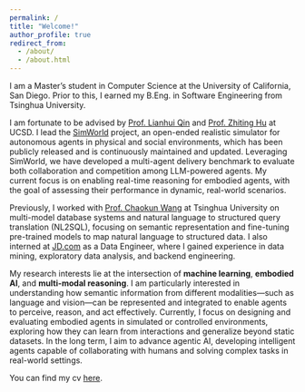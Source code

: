 ```yaml
---
permalink: /
title: "Welcome!"
author_profile: true
redirect_from: 
  - /about/
  - /about.html
---
```


I am a Master’s student in Computer Science at the University of California, San Diego. Prior to this, I earned my B.Eng. in Software Engineering from Tsinghua University.

I am fortunate to be advised by [Prof. Lianhui Qin](https://lianhui.ucsd.edu/) and [Prof. Zhiting Hu](https://zhiting.ucsd.edu/) at UCSD. I lead the [SimWorld](https://simworld.org/) project, an open-ended realistic simulator for autonomous agents in physical and social environments, which has been publicly released and is continuously maintained and updated. Leveraging SimWorld, we have developed a multi-agent delivery benchmark to evaluate both collaboration and competition among LLM-powered agents. My current focus is on enabling real-time reasoning for embodied agents, with the goal of assessing their performance in dynamic, real-world scenarios.

Previously, I worked with [Prof. Chaokun Wang](https://wangchaokun.github.io/index.html) at Tsinghua University on multi-model database systems and natural language to structured query translation (NL2SQL), focusing on semantic representation and fine-tuning pre-trained models to map natural language to structured data. I also interned at [JD.com](https://corporate.jd.com/) as a Data Engineer, where I gained experience in data mining, exploratory data analysis, and backend engineering.

My research interests lie at the intersection of **machine learning**, **embodied AI**, and **multi-modal reasoning**. I am particularly interested in understanding how semantic information from different modalities—such as language and vision—can be represented and integrated to enable agents to perceive, reason, and act effectively. Currently, I focus on designing and evaluating embodied agents in simulated or controlled environments, exploring how they can learn from interactions and generalize beyond static datasets. In the long term, I aim to advance agentic AI, developing intelligent agents capable of collaborating with humans and solving complex tasks in real-world settings.

You can find my cv [here](../assets/cv.pdf).
